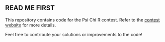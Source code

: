 ## **READ ME FIRST**

This repository contains code for the Psi Chi R contest. Refer to the [contest website](https://osf.io/f5zjr/) for more details.

Feel free to contribute your solutions or improvements to the code!
